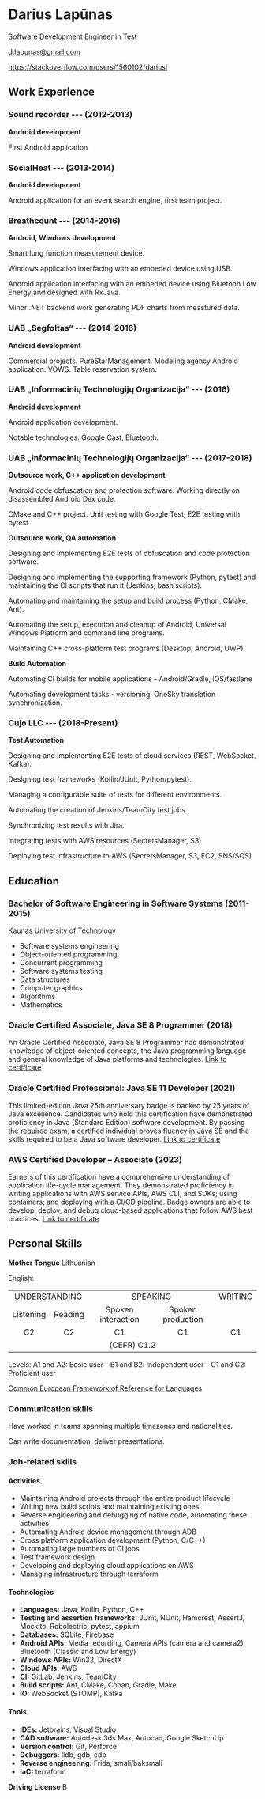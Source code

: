# Darius Lapūnas
Software Development Engineer in Test

d.lapunas@gmail.com

https://stackoverflow.com/users/1560102/dariusl

## Work Experience

### Sound recorder --- (2012-2013)
__Android development__

First Android application

### SocialHeat --- (2013-2014)
__Android development__

Android application for an event search engine, first team project.

### Breathcount --- (2014-2016)
__Android, Windows development__

Smart lung function measurement device.

Windows application interfacing with an embeded device using USB.

Android application interfacing with an embeded device using Bluetooh Low Energy and designed with RxJava.

Minor .NET backend work generating PDF charts from meastured data.

### UAB „Segfoltas“ --- (2014-2016)
__Android development__

Commercial projects.
PureStarManagement. Modeling agency Android application.
VOWS. Table reservation system.

### UAB „Informacinių Technologijų Organizacija“ --- (2016)
__Android development__

Android application development.

Notable technologies: Google Cast, Bluetooth.

### UAB „Informacinių Technologijų Organizacija“ --- (2017-2018)
__Outsource work, C++ application development__

Android code obfuscation and protection software. Working directly on disassembled Android Dex code.

CMake and C++ project. Unit testing with Google Test, E2E testing with pytest.

__Outsource work, QA automation__

Designing and implementing E2E tests of obfuscation and code protection software. 

Designing and implementing the supporting framework (Python, pytest) and maintaining the CI scripts that run it (Jenkins, bash scripts). 

Automating and maintaining the setup and build process (Python, CMake, Ant).

Automating the setup, execution and cleanup of Android, Universal Windows Platform and command line programs.

Maintaining C++ cross-platform test programs (Desktop, Android, UWP).

__Build Automation__

Automating CI builds for mobile applications - Android/Gradle, iOS/fastlane

Automating development tasks - versioning, OneSky translation synchronization.

### Cujo LLC --- (2018-Present)
__Test Automation__

Designing and implementing E2E tests of cloud services (REST, WebSocket, Kafka).

Designing test frameworks (Kotlin/JUnit, Python/pytest).

Managing a configurable suite of tests for different environments.

Automating the creation of Jenkins/TeamCity test jobs.

Synchronizing test results with Jira.

Integrating tests with AWS resources (SecretsManager, S3)

Deploying test infrastructure to AWS (SecretsManager, S3, EC2, SNS/SQS)

## Education

### Bachelor of Software Engineering in Software Systems (2011-2015)
Kaunas University of Technology
* Software systems engineering
* Object-oriented programming
* Concurrent programming
* Software systems testing
* Data structures
* Computer graphics
* Algorithms
* Mathematics

### Oracle Certified Associate, Java SE 8 Programmer (2018)
An Oracle Certified Associate, Java SE 8 Programmer has demonstrated knowledge of object-oriented concepts, the Java programming language and general knowledge of Java platforms and technologies. [Link to certificate](https://www.youracclaim.com/badges/adea0499-2b0a-438f-92fd-ede48add758e/public_url)

### Oracle Certified Professional: Java SE 11 Developer (2021)
This limited-edition Java 25th anniversary badge is backed by 25 years of Java excellence. Candidates who hold this certification have demonstrated proficiency in Java (Standard Edition) software development. By passing the required exam, a certified individual proves fluency in Java SE and the skills required to be a Java software developer. [Link to certificate](https://catalog-education.oracle.com/pls/certview/sharebadge?id=C9DB326B5E5F1CBFE1E861BCF9756E74D2509F8736D49EDC1AD56A78CCB57792)

### AWS Certified Developer – Associate (2023)
Earners of this certification have a comprehensive understanding of application life-cycle management. They demonstrated proficiency in writing applications with AWS service APIs, AWS CLI, and SDKs; using containers; and deploying with a CI/CD pipeline. Badge owners are able to develop, deploy, and debug cloud-based applications that follow AWS best practices. [Link to certificate](https://www.credly.com/badges/d5e97294-6b4e-48b8-9845-91eef3f50b71/public_url)

## Personal Skills
__Mother Tongue__ Lithuanian

English:

<table>
  <tr>
    <td colspan="2" align="center">UNDERSTANDING</td>
    <td colspan="2" align="center">SPEAKING</td>
    <td align="center">WRITING</td>
  </tr>
  <tr>
    <td align="center">Listening</td>
    <td align="center">Reading</td>
    <td align="center">Spoken interaction</td>
    <td align="center">Spoken production</td>
    <td align="center"></td>
  </tr>
  <tr>
    <td align="center">C2</td>
    <td align="center">C2</td>
    <td align="center">C1</td>
    <td align="center">C1</td>
    <td align="center">C1</td>
  </tr>
  <tr>
    <td colspan="5" align="center">(CEFR) C1.2</td>
  </tr>
</table>

Levels: A1 and A2: Basic user - B1 and B2: Independent user - C1 and C2: Proficient user

[Common European Framework of Reference for Languages](http://europass.cedefop.europa.eu/en/resources/european-language-levels-cefr)

### Communication skills
Have worked in teams spanning multiple timezones and nationalities.

Can write documentation, deliver presentations.
### Job-related skills
#### Activities
* Maintaining Android projects through the entire product lifecycle
* Writing new build scripts and maintaining existing ones
* Reverse engineering and debugging of native code, automating these activities
* Automating Android device management through ADB
* Cross platform application development (Python, C/C++)
* Automating large numbers of CI jobs
* Test framework design
* Developing and deploying cloud applications on AWS
* Managing infrastructure through terraform

#### Technologies
* __Languages:__ Java, Kotlin, Python, C++
* __Testing and assertion frameworks:__ JUnit, NUnit, Hamcrest, AssertJ, Mockito, Robolectric, pytest, appium
* __Databases:__ SQLite, Firebase
* __Android APIs:__ Media recording, Camera APIs (camera and camera2), Bluetooth (Classic and Low Energy)
* __Windows APIs:__ Win32, DirectX
* __Cloud APIs:__ AWS
* __CI:__ GitLab, Jenkins, TeamCity
* __Build scripts:__ Ant, CMake, Conan, Gradle, Make
* __IO__: WebSocket (STOMP), Kafka

#### Tools
* __IDEs:__ Jetbrains, Visual Studio
* __CAD software:__ Autodesk 3ds Max, Autocad, Google SketchUp
* __Version control:__ Git, Perforce
* __Debuggers:__ lldb, gdb, cdb
* __Reverse engineering:__ Frida, smali/baksmali
* __IaC:__ terraform

__Driving License__ B
